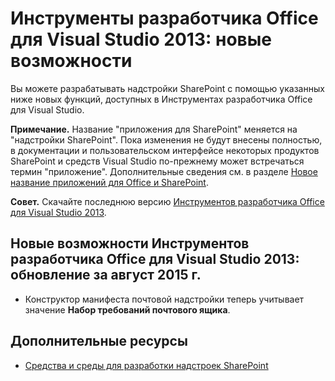 
# <a name="whats-new-in-office-developer-tools-for-visual-studio-2013"></a>Инструменты разработчика Office для Visual Studio 2013: новые возможности
Вы можете разрабатывать надстройки SharePoint с помощью указанных ниже новых функций, доступных в Инструментах разработчика Office для Visual Studio. 
 

 **Примечание.** Название "приложения для SharePoint" меняется на "надстройки SharePoint". Пока изменения не будут внесены полностью, в документации и пользовательском интерфейсе некоторых продуктов SharePoint и средств Visual Studio по-прежнему может встречаться термин "приложение". Дополнительные сведения см. в разделе [Новое название приложений для Office и SharePoint](new-name-for-apps-for-sharepoint#bk_newname).
 


 **Совет.** Скачайте последнюю версию [Инструментов разработчика Office для Visual Studio 2013](http://aka.ms/OfficeDevToolsForVS2013).
 


## <a name="whats-new-in-office-developer-tools-for-visual-studio-2013---august-2015-update"></a>Новые возможности Инструментов разработчика Office для Visual Studio 2013: обновление за август 2015 г.
<a name="New4-2015"> </a>


- Конструктор манифеста почтовой надстройки теперь учитывает значение **Набор требований почтового ящика**.
    
 

## <a name="additional-resources"></a>Дополнительные ресурсы
<a name="SP15NewVSTools_addlresources"> </a>


-  [Средства и среды для разработки надстроек SharePoint](tools-and-environments-for-developing-sharepoint-add-ins)
    
 

